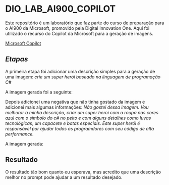 # DIO_LAB_AI900_COPILOT

Este reposítório é um laboratório que faz parte do curso de preparação para o AI900 da Microsoft, promovido pela Digital Innovation One.
Aqui foi utilizado o recurso do Copilot da Microsoft para a geração de imagens.

[Microsoft Copilot](https://copilot.microsoft.com/)

## _Etapas_
A primeira etapa foi adicionar uma descrição simples para a geração de uma imagem: _crie um super herói baseado na linguagem de programação C#_

A imagem gerada foi a seguinte:


Depois adicionei uma negativa que não tinha gostado da imagem e adicionei mais algumas informações: _Não gostei dessa imagem. Vou melhorar a minha descrição, criar um super heroi com a roupa nas cores azul com o símbolo do c# no peito e com alguns detalhes como luvas tecnológicas, um capacete e botas especiais. Este super herói é responsável por ajudar todos os programdores com seu código de alta performance._

A imagem gerada:



## Resultado
O resultado tão bom quanto eu esperava, mas acredito que uma descrição melhor no prompt pode ajudar a um resultado desejado.
